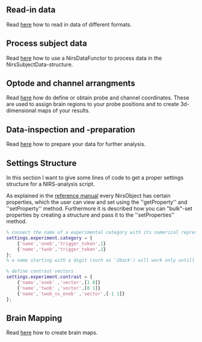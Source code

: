 
## Read-in data ##

Read [here](./readin) how to read in data of different formats.

## Process subject data

Read [here](./functor) how to use a NirsDataFunctor to process data in the NirsSubjectData-structure.

## Optode and channel arrangments ##

Read [here](./coords) how do define or obtain probe and channel coordinates. These are used to assign brain regions to your probe positions and to create 3d-dimensional maps of your results.

## Data-inspection and -preparation ##

Read [here](./inspec) how to prepare your data for further analysis.





## Settings Structure ##

In this section I want to give some lines of code to get a proper settings structure for a NIRS-analysis script.

As explained in the [reference manual](../referenceman) every NirsObject has certain properties, which the user can view and set using the ''getProperty'' and ''setProperty'' method. Furthermore it is described how you can "bulk"-set properties by creating a structure and pass it to the ''setProperties'' method.

``` matlab
% connect the name of a experimental category with its numerical representation (= trigger_token) in the trigger vector
settings.experiment.category = {
    {'name','oneb','trigger_token',1}
    {'name','twob','trigger_token',2}
};
% a name starting with a digit (such as '2back') will work only untill you extract the results into a matlab-strcucure (using the results-methods), beause it woudn't be a valid strucuture field name

% define contrast vectors
settings.experiment.contrast = {
    {'name','oneb' ,'vector',[1 0]}
    {'name','twob' ,'vector',[0 1]}
    {'name','twob_vs_oneb' ,'vector',[-1 1]}
};
```

## Brain Mapping ##

Read [here](./mapping) how to create brain maps.


